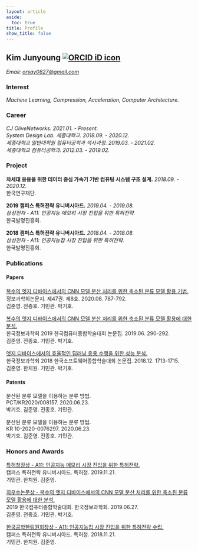 ```yaml
---
layout: article
aside:
  toc: true
title: Profile
show_title: false
---
```


## Kim Junyoung <a href="https://orcid.org/0000-0002-9007-7145" target='_blank' style="vertical-align:top;"><img src="https://orcid.org/sites/default/files/images/orcid_16x16.png" alt="ORCID iD icon"></a> 

*Email: <a href="mailto:orsay0827@gmail.com">orsay0827@gmail.com</a>*

### Interest
*Machine Learning, Compression, Acceleration, Computer Architecture.*

### Career

*CJ OliveNetworks. 2021.01. - Present.*<br />
*System Design Lab. 세종대학교. 2018.09. - 2020.12.*<br />
*세종대학교 일반대학원 컴퓨터공학과 석사과정. 2019.03. - 2021.02.*<br />
*세종대학교 컴퓨터공학과. 2012.03. - 2019.02.*<br />

### Project

**차세대 응용을 위한 데이터 중심 가속기 기반 컴퓨팅 시스템 구조 설계.** *2018.09. - 2020.12.*<br />
한국연구재단.

**2019 캠퍼스 특허전략 유니버시아드.** *2019.04. - 2019.08.*<br />
*삼성전자 - A11: 인공지능 메모리 시장 진입을 위한 특허전략.*<br />
한국발명진흥회.

**2018 캠퍼스 특허전략 유니버시아드.** *2018.04. - 2018.08.*<br />
*삼성전자 - A11: 인공지능칩 시장 진입을 위한 특허전략.*<br />
한국발명진흥회.

### Publications

#### Papers

<a href="https://doi.org/10.5626/JOK.2020.47.8.787" target='_blank'>복수의 엣지 디바이스에서의 CNN 모델 분산 처리를 위한 축소된 분류 모델 활용 기법.</a><br />
정보과학회논문지. 제47권. 제8호. 2020.08. 787-792.<br />
김준영. 전종호. 기민관. 박기호.

<a href="http://www.dbpia.co.kr/journal/articleDetail?nodeId=NODE08763159" target='_blank'>복수의 엣지 디바이스에서의 CNN 모델 분산 처리를 위한 축소된 분류 모델 활용에 대한 분석.</a><br />
한국정보과학회 2019 한국컴퓨터종합학술대회 논문집. 2019.06. 290-292.<br />
김준영. 전종호. 기민관. 박기호.

<a href="http://www.dbpia.co.kr/journal/articleDetail?nodeId=NODE07614068" target='_blank'>엣지 디바이스에서의 효율적인 딥러닝 응용 수행을 위한 성능 분석.</a><br />
한국정보과학회 2018 한국소프트웨어종합학술대회 논문집. 2018.12. 1713-1715.<br />
김준영. 한치원. 기민관. 박기호.

#### Patents

<a>분산된 분류 모델을 이용하는 분류 방법.</a><br />
PCT/KR2020/008157. 2020.06.23.<br />
박기호. 김준영. 전종호. 기민관.

<a>분산된 분류 모델을 이용하는 분류 방법.</a><br />
KR 10-2020-0076297. 2020.06.23.<br />
박기호. 김준영. 전종호. 기민관.

### Honors and Awards

<a href="https://www.kipa.org/cpu/4_u2019.jsp" target='_blank'>특허청장상 - A11: 인공지능 메모리 시장 진입을 위한 특허전략.</a><br />
캠퍼스 특허전략 유니버시아드. 특허청. 2019.11.21.<br />
기민관. 한치원. 김준영.

<a href="http://kiise.or.kr/conference/kcc/2019/" target='_blank'>최우수논문상 - 복수의 엣지 디바이스에서의 CNN 모델 분산 처리를 위한 축소된 분류 모델 활용에 대한 분석.</a><br />
2019 한국컴퓨터종합학술대회. 한국정보과학회. 2019.06.27.<br />
김준영. 전종호. 기민관. 박기호.

<a href="https://www.kipa.org/cpu/4_u2018.jsp" target='_blank'>한국공학한림원회장상 - A11: 인공지능칩 시장 진입을 위한 특허전략 수립.</a><br />
캠퍼스 특허전략 유니버시아드. 특허청. 2018.11.21.<br />
기민관. 한치원. 김준영.